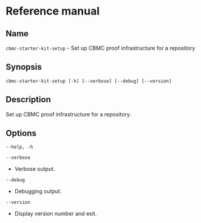 # Reference manual

## Name

`cbmc-starter-kit-setup` - Set up CBMC proof infrastructure for a repository

## Synopsis

```
cbmc-starter-kit-setup [-h] [--verbose] [--debug] [--version]
```

## Description

Set up CBMC proof infrastructure for a repository.

## Options

`--help, -h`

`--verbose`

* Verbose output.

`--debug`

* Debugging output.

`--version`

* Display version number and exit.
